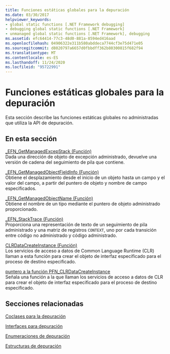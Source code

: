 ```yaml
---
title: Funciones estáticas globales para la depuración
ms.date: 03/30/2017
helpviewer_keywords:
- global static functions [.NET Framework debugging]
- debugging global static functions [.NET Framework]
- unmanaged global static functions [.NET Framework], debugging
ms.assetid: efc64414-77c3-48d0-881a-8594ed416aad
ms.openlocfilehash: 04906322e311b580abddeca7744cf3e75d471e05
ms.sourcegitcommit: d8020797a6657d0fbbdff362b80300815f682f94
ms.translationtype: MT
ms.contentlocale: es-ES
ms.lasthandoff: 11/24/2020
ms.locfileid: "95722991"
---
```

# <a name="debugging-global-static-functions"></a>Funciones estáticas globales para la depuración

Esta sección describe las funciones estáticas globales no administradas que utiliza la API de depuración.  
  
## <a name="in-this-section"></a>En esta sección  

 [_EFN_GetManagedExcepStack (Función)](efn-getmanagedexcepstack-function.md)  
 Dada una dirección de objeto de excepción administrado, devuelve una versión de cadena del seguimiento de pila que contiene.  
  
 [_EFN_GetManagedObjectFieldInfo (Función)](efn-getmanagedobjectfieldinfo-function.md)  
 Obtiene el desplazamiento desde el inicio de un objeto hasta un campo y el valor del campo, a partir del puntero de objeto y nombre de campo especificados.  
  
 [_EFN_GetManagedObjectName (Función)](efn-getmanagedobjectname-function.md)  
 Obtiene el nombre de un tipo mediante el puntero de objeto administrado proporcionado.  
  
 [_EFN_StackTrace (Función)](efn-stacktrace-function.md)  
 Proporciona una representación de texto de un seguimiento de pila administrado y una matriz de registros `CONTEXT`, uno por cada transición entre código no administrado y código administrado.  
  
 [CLRDataCreateInstance (Función)](clrdatacreateinstance-function.md)  
 Los servicios de acceso a datos de Common Language Runtime (CLR) llaman a esta función para crear el objeto de interfaz especificado para el proceso de destino especificado.  
  
 [puntero a la función PFN_CLRDataCreateInstance](pfn-clrdatacreateinstance-function-pointer.md)  
 Señala una función a la que llaman los servicios de acceso a datos de CLR para crear el objeto de interfaz especificado para el proceso de destino especificado.  
  
## <a name="related-sections"></a>Secciones relacionadas  

 [Coclases para la depuración](debugging-coclasses.md)  
  
 [Interfaces para depuración](debugging-interfaces.md)  
  
 [Enumeraciones de depuración](debugging-enumerations.md)  
  
 [Estructuras de depuración](debugging-structures.md)
